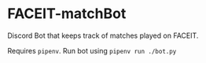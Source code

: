 # FACEIT-matchBot
Discord Bot that keeps track of matches played on FACEIT.

Requires `pipenv`. Run bot using `pipenv run ./bot.py`


